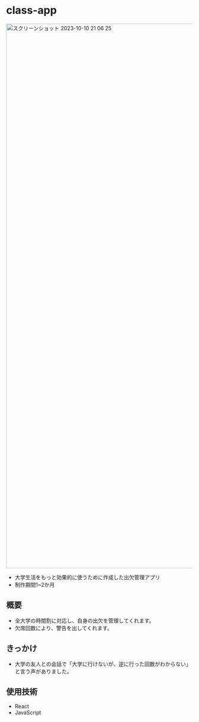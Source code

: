 # class-app
<img width="1470" alt="スクリーンショット 2023-10-10 21 06 25" src="https://github.com/kumaaa1212/class-app/assets/116778080/4bf26c2a-50e4-472e-a268-42c5bbf8f0b4">

+ 大学生活をもっと効果的に使うために作成した出欠管理アプリ
+ 制作期間1~2か月

## 概要
+ 全大学の時間割に対応し、自身の出欠を管理してくれます。
+ 欠席回数により、警告を出してくれます。

## きっかけ
+ 大学の友人との会話で「大学に行けないが、逆に行った回数がわからない」と言う声がありました。
## 使用技術
+ React
+ JavaScript

